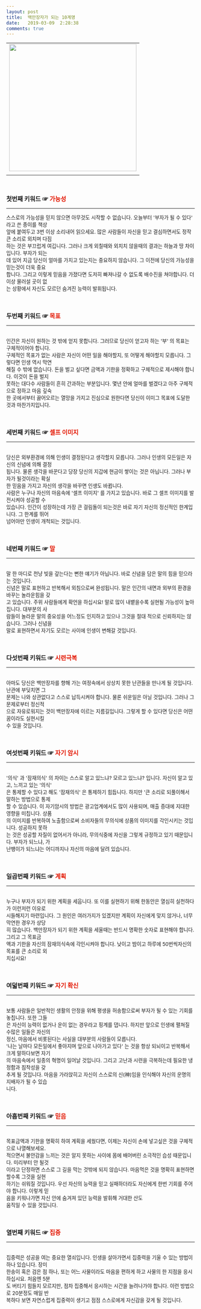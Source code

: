 ```yaml
---
layout: post
title:  백만장자가 되는 10계명
date:   2019-03-09  2:28:38
comments: true
---
```




<div><table width="100%"><tbody><tr><td align="middle"><span style="font-size: 10pt;"><div class="imageblock center" style="text-align: center; clear: both;"><span data-url="https://t1.daumcdn.net/cfile/tistory/205B700C4C10A51636?download" data-lightbox="lightbox"><img width="340" height="444" style="height: auto; cursor: pointer; max-width: 100%;" alt="" src="https://t1.daumcdn.net/cfile/tistory/205B700C4C10A51636" filename="cfile25.uf@205B700C4C10A51636AD76.jpg" filemime=""></span></div></span></td></tr><tr><td align="middle">

 

 </td></tr></tbody></table></div><p><br><br><span style="font-size:12pt;"><strong>첫번째 키워드 ☞ <font color="#e31600">가능성</font></strong></span><br><hr style="border-width: 1px 0px 0px; border-color: black; height: 1px; display: block;"><p></p>
<p><span style="font-size: 10pt;">스스로의 가능성을 믿지 않으면 아무것도 시작할 수 없습니다. 오늘부터 '부자가 될 수 있다' 라고 쓴 종이를 </span><span style="font-size: 10pt;">책상 <br> 앞에 붙여두고 3번 이상 소리내어 읽으세요. 많은 사람들이 자신을 믿고 결심하면서도 정작 큰 소리로 </span><span style="font-size: 10pt;">외치며 다짐<br> 하는 것은 부끄럽게 여깁니다. 그러나 크게 외칠때와 외치치 않을때의 결과는 하늘과 땅 차이입</span><span style="font-size: 10pt;">니다. 부자가 되는<br> 데 있어 지금 당신이 얼마를 가지고 있는지는 중요하지 않습니다. 그 이전에 당신의 가능</span><span style="font-size: 10pt;">성을 믿는것이 더욱 중요<br> 합니다. 그리고 이렇게 믿음을 가졌다면&nbsp;도저히 빠져나갈 수 없도록 배수진을 쳐야</span><span style="font-size: 10pt;">합니다. 더 이상 물러설 곳이 없<br> 는 상황에서 자신도 모르던 숨겨진 능력이 발휘됩니다.</span><br><br><br><br><span style="font-size:12pt;"><strong>두번째 키워드 ☞ <font color="#e31600">목표</font></strong></span><br></p><div><hr style="border-width: 1px 0px 0px; border-color: black; height: 1px; display: block;"></div><p><br><span style="font-size: 10pt;">인간은 자신이 원하는 것 밖에 얻지 못합니다. 그러므로 당신이 얻고자 하는 '부' 의 목표는 구체적이어야 </span><span style="font-size: 10pt;">합니다. <br>구체적인 목표가 없는 사람은 자신이 어떤 일을 해야할지, 또 어떻게 해야할지 모릅니다. 그렇다면 </span><span style="font-size: 10pt;">인생 역시 막연<br> 해질 수 밖에 없습니다. 돈을 벌고 싶다면 금액과 기한을 정확하고 구체적으로 제시해야 합</span><span style="font-size: 10pt;">니다. 이것이 돈을 벌지 <br> 못하는 대다수 사람들이 흔히 간과하는 부분입니다. 몇년 안에 얼마를 벌겠다고 아</span><span style="font-size: 10pt;">주 구체적으로 정하고 마음 깊숙<br> 한 곳에서부터 끓어오르는 열망을 가지고 진심으로 원한다면 당신이 이미</span><span style="font-size: 10pt;">그 목표에 도달한 것과 마찬가지입니다.</span><br><br><br><br><span style="font-size:12pt;"><strong>세번째 키워드 ☞ <font color="#e31600">셀프 이미지</font></strong></span><br></p><div><hr style="border-width: 1px 0px 0px; border-color: black; height: 1px; display: block;"></div><p><br><span style="font-size: 10pt;">당신은 외부환경에 의해 인생이 결정된다고 생각할지 모릅니다. 그러나 인생의 모든일은 자신의 신념에 의</span><span style="font-size: 10pt;">해 결정<br> 됩니다. 물론 생각을 바꾼다고 당장 당신의 지갑에 현금이 쌓이는 것은 아닙니다. 그러나 부자가 될</span><span style="font-size: 10pt;">것이라는 확실<br> 한 믿음을 가지고 자신의 생각을 바꾸면 인생도 바뀝니다. </span><br><span style="font-size: 10pt;">사람은 누구나 자신의 마음속에 '셀프 이미지' 를 가지고 있습니다. 바로 그 셀프 이미지를 발전시켜야 성공</span><span style="font-size: 10pt;">할 수 <br> 있습니다. 인간이 성장하는데 가장 큰 걸림돌이 되는것은 바로 자기 자신의 정신적인 한계입니다. </span><span style="font-size: 10pt;">그 한계를 뛰어<br> 넘어야만 인생이 개척되는 것입니다.</span><br><br><br><br><span style="font-size:12pt;"><strong>네번째 키워드 ☞ <font color="#e31600">말</font></strong></span><br></p><div><hr style="border-width: 1px 0px 0px; border-color: black; height: 1px; display: block;"></div><p><br><span style="font-size: 10pt;">말 한 마디로 천냥 빚을 갚는다는&nbsp;뻔한 얘기가 아닙니다. 바로 신념을 담은 말의 힘을 믿으라는 것입니다. </span><span style="font-size: 10pt;"><br>신념은 말로 표현하고 반복해서 외침으로써 완성됩니다. 말은 인간의 내면과 외부의 환경을 바꾸는 놀라운</span><span style="font-size: 10pt;">힘을 갖<br> 고 있습니다. 주위 사람들에게 확언을 하십시요! 말로 많이 내뱉을수록 실현될 가능성이 높아집니다. </span><span style="font-size: 10pt;">대부분의 사<br> 람들이 놀라운 말의 중요성을 어느정도 인지하고 있으나 그것을 절대 적으로&nbsp;신뢰하지는 않습니</span><span style="font-size: 10pt;">다. 그러나 신념을 <br> 말로 표현하면서 자기도 모르는&nbsp;사이에 인생이 변해갈 것입니다.</span><br><br><br><br><span style="font-size:12pt;"><strong>다섯번째 키워드 ☞ <font color="#e31600">시련극</font><font color="#e31600">복</font></strong></span></p><div><hr style="border-width: 1px 0px 0px; border-color: black; height: 1px; display: block;"></div><p><br><span style="font-size: 10pt;">아마도 당신은 백만장자를 향해 가는 여정속에서 상상치 못한 난관들을 만나게 될 것입니다. 난관에 부딪치</span><span style="font-size: 10pt;">면 그 <br> 문제는 나와 상관없다고 스스로 납득시켜야 합니다. 물론 쉬운일은 아닐 것입니다. 그러나 그 문제로</span><span style="font-size: 10pt;">부터 정신적<br> 으로 자유로워지는 것이 백만장자에 이르는 지름길입니다. 그렇게 할 수 있다면 당신은 어떤 꿈</span><span style="font-size: 10pt;">이라도 실현시킬 <br> 수 있을 것입니다.</span><br><br><br><br><span style="font-size: 10pt;"><span style="font-size: 12pt;"><strong>여섯번째 키워드 ☞ <font color="#e31600">자기 암시</font></strong></span><br><div><hr style="border-width: 1px 0px 0px; border-color: black; height: 1px; display: block;"></div><p><br><span style="font-size: 10pt;">'의식' 과 '잠재의식' 의 차이는 스스로 알고 있느냐? 모르고 있느냐? 입니다. 자신이 알고 있고, 느끼고 있</span><span style="font-size: 10pt;">는 '의식' <br>은 통제할 수 있다고 해도 '잠재의식' 은 통제하기 힘듭니다. 하지만 '큰 소리로 되풀이해서 말하</span><span style="font-size: 10pt;">는 방법으로 통제<br> 할 수 있습니다. 이 자기암시의 방법은 광고업계에서도 많이 사용되며, 매출 증대에 지대</span><span style="font-size: 10pt;">한 영향을 미칩니다. 상품<br> 의 이미지를 반복하여 노출함으로써 소비자들의 무의식에 상품의 이미지를 각인</span><span style="font-size: 10pt;">시키는 것입니다. 성공하지 못하<br> 는 것은 성공할&nbsp;자질이 없어서가 아니라, 무의식중에 자신을 그렇게 규정</span><span style="font-size: 10pt;">하고 있기 때문입니다. 부자가 되느냐, 가<br> 난뱅이가 되느냐는 어디까지나 자신의 마음에 달려 있습니다.</span><br><br><br><br><span style="font-size:12pt;"><strong>일곱번째 키워드 ☞ <font color="#e31600">계획</font></strong></span><br></p><div><hr style="border-width: 1px 0px 0px; border-color: black; height: 1px; display: block;"></div><p><br><span style="font-size: 10pt;">누구나 부자가 되기 위한 계획을 세웁니다. 또 이를 실현하기 위해 한동안은 열심히 실천하다가 이런저런 </span><span style="font-size: 10pt;">이유로 <br> 시들해지기 마련입니다. 그 원인은 여러가지가 있겠지만 계획이 자신에게 맞지 않거나, 너무 막연</span><span style="font-size: 10pt;">한 경우가 상당<br> 히 많습니다. 백만장자가 되기 위한 계획을 세울때는 반드시 명확한 숫자로 표현해야 합니</span><span style="font-size: 10pt;">다. 그리고 그 목표금<br> 액과 기한을 자신의 잠재의식속에 각인시켜야 합니다. 낮이고 밤이고 하루에 50번씩</span><span style="font-size: 10pt;">자신의 목표를 큰 소리로 외<br> 치십시요!</span><br><br><br><br><span style="font-size:12pt;"><strong>여덟번째 키워드 ☞ <font color="#e31600">자기 확신</font></strong></span><br></p><div><hr style="border-width: 1px 0px 0px; border-color: black; height: 1px; display: block;"></div><p><br><span style="font-size: 10pt;">보통 사람들은 일반적인 생활의 안정을 위해 평생을 허송함으로써 부자가 될 수 있는 기회를 놓칩니다. </span><span style="font-size: 10pt;">또한 그들<br> 은 자신이 능력이 없거나 운이 없는 경우라고 핑계를 댑니다. 하지만 앞으로 인생에 펼쳐질 수</span><span style="font-size: 10pt;">많은 일들은 자신의 <br> 정신, 마음에서 비롯된다는 사실을 대부분의 사람들이 모릅니다.</span><br><span style="font-size: 10pt;">'나는 날마다 모든일에서 좋아지며 앞으로 나아가고 있다' 는 것을 항상 되뇌이고 반복해서 크게 말하다</span><span style="font-size: 10pt;">보면 자기<br> 의 마음속에서 일종의 혁명이 일어날 것입니다. 그리고 고난과 시련을 극복하는데 필요한 냉정</span><span style="font-size: 10pt;">함과 침착성을 갖<br> 추게 될 것입니다. 마음을 가라앉히고 자신이 스스로의 신(神)임을 인식해야 자신의 운</span><span style="font-size: 10pt;">명의 지배자가 될 수 있습<br> 니다.</span><br><br><br><br><span style="font-size:12pt;"><strong>아홉번째 키워드 ☞ <font color="#e31600">믿음</font></strong></span><br></p><div><hr style="border-width: 1px 0px 0px; border-color: black; height: 1px; display: block;"></div><p><br><span style="font-size: 10pt;">목표금액과 기한을 명확히 하여 계획을 세웠다면, 이제는 자신이 손에 넣고싶은 것을 구체적으로 나열해</span><span style="font-size: 10pt;">보세요. <br>적으면서 불안감을 느끼는 것은&nbsp;알지 못하는 사이에 몸에 배어버린 소극적인 습성 때문입니다. </span><span style="font-size: 10pt;">미리부터 안 될것<br> 이라고 단정하면 스스로 그 길을 막는 것밖에 되지 않습니다. 마음먹은 것을 명확히 표</span><span style="font-size: 10pt;">현하면 할수록 그것을 실현<br> 하기는 쉬워질 것입니다. 우선 자신의 능력을 믿고 실패하더라도 자신에게 한</span><span style="font-size: 10pt;">번 기회를 주어야 합니다. 이렇게 믿<br> 음을 키워나가면 자신 안에 숨겨져 있던 능력을 발휘해 거대한 산도</span><br><span style="font-size: 10pt;">움직일 수 있을 것입니다.</span><br><br><br><br><span style="font-size:12pt;"><strong>열번째 키워드 ☞ <font color="#e31600">집중</font></strong></span><br></p><div><hr style="border-width: 1px 0px 0px; border-color: black; height: 1px; display: block;"></div><p><br><span style="font-size: 10pt;">집중력은 성공을 여는 중요한 열쇠입니다. 인생을 살아가면서 집중력을 기울 수 있는 방법이 하나 있습</span><span style="font-size: 10pt;">니다. 장미&nbsp;<br>한송이 혹은 검은 점 하나, 또는 어느 사물이라도 마음을 편하게 하고 사물의 한 지점을 응시</span><span style="font-size: 10pt;">하십시요. 처음엔 5분<br> 도 버티기 힘들지 모르지만, 점차 집중해서 응시하는 시간을 늘려나가야 합니다. </span><span style="font-size: 10pt;">이런 방법으로 20분정도 매일 반<br> 복하다 보면 자연스럽게 집중력이 생기고 점점 스스로에게 자신감을 갖</span><span style="font-size: 10pt;">게 될 것입니다.</span><br></p>
